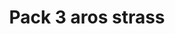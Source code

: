 ---
title: Pack 3 aros strass
date: 
draft: false

# descripcion
description : Pack de 3 pares de aros de plata 925 y strass a elección! Podés elegirlos entre todos los hermosos modelos y colores de nuestra sección de strass con precio $1660. Súper ahorro pensado especialmente para vos! No te olvides de avisarnos si los querés para regalo.

materials: Plata 1066

color: 

dimensions: 

code: 99-99-1740

type: "Promos"

categories: []

price: $3.520,00

price_eftvo: $2.990,04

# Images
# first image will be shown in the product page
images:
  # - image: "images/path_to_image"
  # La ubicacion de las imagenes es imagenes/Promos/Promos.Promo/99-99-1740-pack-3-aros-strass
  - image: "./images/promos/promo/99-99-1740-pack-3-aros-strass_a.jpg"
  - image: "./images/promos/promo/99-99-1740-pack-3-aros-strass_b.jpg"
  - image: "./images/promos/promo/99-99-1740-pack-3-aros-strass_c.jpg"
---